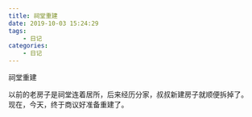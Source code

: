 ```yaml
---
title: 祠堂重建
date: 2019-10-03 15:24:29
tags: 
    - 日记
categories:
    - 日记
---
```



祠堂重建
<!-- more -->

以前的老房子是祠堂连着居所，后来经历分家，叔叔新建房子就顺便拆掉了。  
现在，今天，终于商议好准备重建了。
